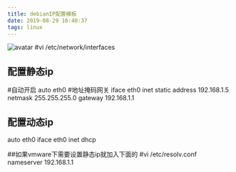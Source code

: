 ```yaml
---
title: debianIP配置模板
date: 2019-08-29 16:40:37
tags: linux
---
```

![avatar](img/20190829_0.png "debianIP配置")
#vi /etc/network/interfaces
## 配置静态ip
#自动开启
auto eth0
#地址掩码网关
iface eth0 inet static
address 192.168.1.5
netmask 255.255.255.0
gateway 192.168.1.1

## 配置动态ip

auto eth0
iface eth0 inet dhcp

##如果vmware下需要设置静态ip就加入下面的
#vi /etc/resolv.conf
nameserver 192.168.1.1
